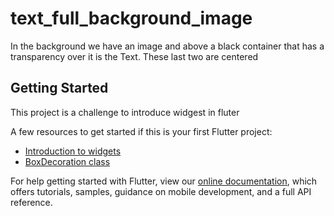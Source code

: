 # text_full_background_image

In the background we have an image and above a black container that has a transparency over it is the Text. These last two are centered

## Getting Started

This project is a challenge to introduce widgest in fluter

A few resources to get  started if this is your first Flutter project:

- [Introduction to widgets](https://flutter.io/docs/development/ui/widgets-intro)
- [BoxDecoration class](https://docs.flutter.io/flutter/painting/BoxDecoration-class.html)

For help getting started with Flutter, view our 
[online documentation](https://flutter.io/docs), which offers tutorials, 
samples, guidance on mobile development, and a full API reference.
